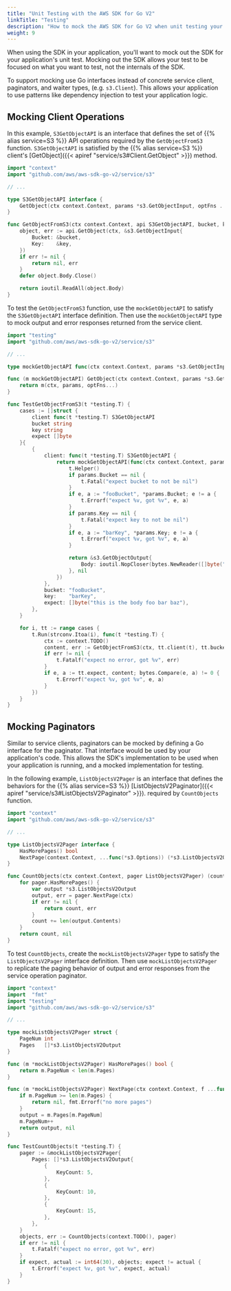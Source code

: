 ```yaml
---
title: "Unit Testing with the AWS SDK for Go V2"
linkTitle: "Testing"
description: "How to mock the AWS SDK for Go V2 when unit testing your application."
weight: 9
---
```


When using the SDK in your application, you'll want to mock out the SDK for
your application's unit test. Mocking out the SDK allows your test to be
focused on what you want to test, not the internals of the SDK.

To support mocking use Go interfaces instead of concrete service client,
paginators, and waiter types, (e.g. `s3.Client`). This allows your application
to use patterns like dependency injection to test your application logic.

## Mocking Client Operations

In this example, `S3GetObjectAPI` is an interface that defines the set of
{{% alias service=S3 %}} API operations required by the `GetObjectFromS3`
function. `S3GetObjectAPI` is satisfied by the {{% alias service=S3 %}}
client's [GetObject]({{< apiref "service/s3#Client.GetObject" >}}) method.

```go
import "context"
import "github.com/aws/aws-sdk-go-v2/service/s3"

// ...

type S3GetObjectAPI interface {
	GetObject(ctx context.Context, params *s3.GetObjectInput, optFns ...func(*s3.Options)) (*s3.GetObjectOutput, error)
}

func GetObjectFromS3(ctx context.Context, api S3GetObjectAPI, bucket, key string) ([]byte, error) {
	object, err := api.GetObject(ctx, &s3.GetObjectInput{
		Bucket: &bucket,
		Key:    &key,
	})
	if err != nil {
		return nil, err
	}
	defer object.Body.Close()

	return ioutil.ReadAll(object.Body)
}
```

To test the `GetObjectFromS3` function, use the `mockGetObjectAPI` to satisfy
the `S3GetObjectAPI` interface definition. Then use the `mockGetObjectAPI` type to mock output
and error responses returned from the service client.

```go
import "testing"
import "github.com/aws/aws-sdk-go-v2/service/s3"

// ...

type mockGetObjectAPI func(ctx context.Context, params *s3.GetObjectInput, optFns ...func(*s3.Options)) (*s3.GetObjectOutput, error)

func (m mockGetObjectAPI) GetObject(ctx context.Context, params *s3.GetObjectInput, optFns ...func(*s3.Options)) (*s3.GetObjectOutput, error) {
	return m(ctx, params, optFns...)
}

func TestGetObjectFromS3(t *testing.T) {
	cases := []struct {
		client func(t *testing.T) S3GetObjectAPI
		bucket string
		key	string
		expect []byte
	}{
		{
			client: func(t *testing.T) S3GetObjectAPI {
				return mockGetObjectAPI(func(ctx context.Context, params *s3.GetObjectInput, optFns ...func(*s3.Options)) (*s3.GetObjectOutput, error) {
					t.Helper()
					if params.Bucket == nil {
						t.Fatal("expect bucket to not be nil")
					}
					if e, a := "fooBucket", *params.Bucket; e != a {
						t.Errorf("expect %v, got %v", e, a)
					}
					if params.Key == nil {
						t.Fatal("expect key to not be nil")
					}
					if e, a := "barKey", *params.Key; e != a {
						t.Errorf("expect %v, got %v", e, a)
					}

					return &s3.GetObjectOutput{
						Body: ioutil.NopCloser(bytes.NewReader([]byte("this is the body foo bar baz"))),
					}, nil
				})
			},
			bucket: "fooBucket",
			key:	"barKey",
			expect: []byte("this is the body foo bar baz"),
		},
	}

	for i, tt := range cases {
		t.Run(strconv.Itoa(i), func(t *testing.T) {
			ctx := context.TODO()
			content, err := GetObjectFromS3(ctx, tt.client(t), tt.bucket, tt.key)
			if err != nil {
				t.Fatalf("expect no error, got %v", err)
			}
			if e, a := tt.expect, content; bytes.Compare(e, a) != 0 {
				t.Errorf("expect %v, got %v", e, a)
			}
		})
	}
}
```

## Mocking Paginators

Similar to service clients, paginators can be mocked by defining a Go interface
for the paginator. That interface would be used by your application's code. This
allows the SDK's implementation to be used when your application is running,
and a mocked implementation for testing.

In the following example, `ListObjectsV2Pager` is an interface that defines the
behaviors for the {{% alias service=S3 %}}
[ListObjectsV2Paginator]({{< apiref "service/s3#ListObjectsV2Paginator" >}}).
required by `CountObjects` function.

```go
import "context"
import "github.com/aws/aws-sdk-go-v2/service/s3"

// ...

type ListObjectsV2Pager interface {
	HasMorePages() bool
	NextPage(context.Context, ...func(*s3.Options)) (*s3.ListObjectsV2Output, error)
}

func CountObjects(ctx context.Context, pager ListObjectsV2Pager) (count int, err error) {
	for pager.HasMorePages() {
		var output *s3.ListObjectsV2Output
		output, err = pager.NextPage(ctx)
		if err != nil {
			return count, err
		}
		count += len(output.Contents)
	}
	return count, nil
}
```

To test `CountObjects`, create the `mockListObjectsV2Pager` type to
satisfy the `ListObjectsV2Pager` interface definition. Then use `mockListObjectsV2Pager`
to replicate the paging behavior of output and error responses from the service
operation paginator.

```go
import "context"
import	"fmt"
import "testing"
import "github.com/aws/aws-sdk-go-v2/service/s3"

// ...

type mockListObjectsV2Pager struct {
	PageNum int
	Pages   []*s3.ListObjectsV2Output
}

func (m *mockListObjectsV2Pager) HasMorePages() bool {
	return m.PageNum < len(m.Pages)
}

func (m *mockListObjectsV2Pager) NextPage(ctx context.Context, f ...func(*s3.Options)) (output *s3.ListObjectsV2Output, err error) {
	if m.PageNum >= len(m.Pages) {
		return nil, fmt.Errorf("no more pages")
	}
	output = m.Pages[m.PageNum]
	m.PageNum++
	return output, nil
}

func TestCountObjects(t *testing.T) {
	pager := &mockListObjectsV2Pager{
		Pages: []*s3.ListObjectsV2Output{
			{
				KeyCount: 5,
			},
			{
				KeyCount: 10,
			},
			{
				KeyCount: 15,
			},
		},
	}
	objects, err := CountObjects(context.TODO(), pager)
	if err != nil {
		t.Fatalf("expect no error, got %v", err)
	}
	if expect, actual := int64(30), objects; expect != actual {
		t.Errorf("expect %v, got %v", expect, actual)
	}
}
```

